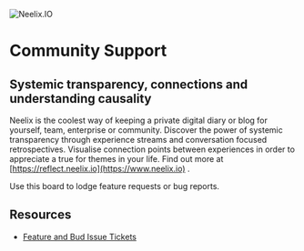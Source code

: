 ![Neelix.IO](https://storage.googleapis.com/neelix-public-bucket-1/neelix-logo-full.png)
# Community Support

## Systemic transparency, connections and understanding causality
Neelix is the coolest way of keeping a private digital diary or blog for yourself, team, enterprise or community. Discover the power of systemic transparency through experience streams and conversation focused retrospectives. Visualise connection points between experiences in order to appreciate a true for themes in your life.
Find out more at [https://reflect.neelix.io](https://www.neelix.io) .

Use this board to lodge feature requests or bug reports.

## Resources

- [Feature and Bud Issue Tickets](https://github.com/neelix-io/neelix-experiences/issues)
